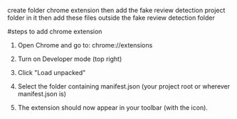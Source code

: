 create folder chrome extension
then add the fake review detection project folder in it
then add these files outside the fake review detection folder

#steps to add chrome extension
1. Open Chrome and go to: chrome://extensions

2. Turn on Developer mode (top right)

3. Click "Load unpacked"

4. Select the folder containing manifest.json (your project root or wherever manifest.json is)

5. The extension should now appear in your toolbar (with the icon).
